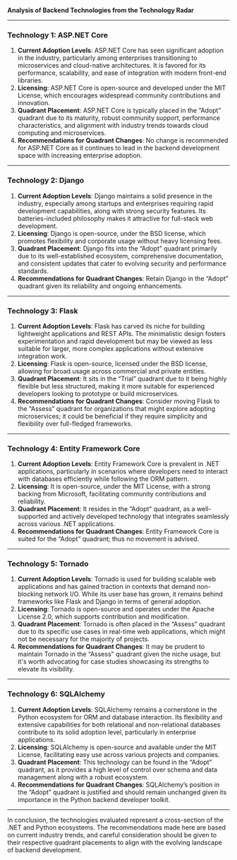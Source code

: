 **Analysis of Backend Technologies from the Technology Radar**

---

### Technology 1: ASP.NET Core 
1. **Current Adoption Levels**: ASP.NET Core has seen significant adoption in the industry, particularly among enterprises transitioning to microservices and cloud-native architectures. It is favored for its performance, scalability, and ease of integration with modern front-end libraries.
2. **Licensing**: ASP.NET Core is open-source and developed under the MIT License, which encourages widespread community contributions and innovation.
3. **Quadrant Placement**: ASP.NET Core is typically placed in the “Adopt” quadrant due to its maturity, robust community support, performance characteristics, and alignment with industry trends towards cloud computing and microservices.
4. **Recommendations for Quadrant Changes**: No change is recommended for ASP.NET Core as it continues to lead in the backend development space with increasing enterprise adoption.

---

### Technology 2: Django
1. **Current Adoption Levels**: Django maintains a solid presence in the industry, especially among startups and enterprises requiring rapid development capabilities, along with strong security features. Its batteries-included philosophy makes it attractive for full-stack web development.
2. **Licensing**: Django is open-source, under the BSD license, which promotes flexibility and corporate usage without heavy licensing fees.
3. **Quadrant Placement**: Django fits into the “Adopt” quadrant primarily due to its well-established ecosystem, comprehensive documentation, and consistent updates that cater to evolving security and performance standards.
4. **Recommendations for Quadrant Changes**: Retain Django in the “Adopt” quadrant given its reliability and ongoing enhancements.

---

### Technology 3: Flask
1. **Current Adoption Levels**: Flask has carved its niche for building lightweight applications and REST APIs. The minimalistic design fosters experimentation and rapid development but may be viewed as less suitable for larger, more complex applications without extensive integration work.
2. **Licensing**: Flask is open-source, licensed under the BSD license, allowing for broad usage across commercial and private entities.
3. **Quadrant Placement**: It sits in the “Trial” quadrant due to it being highly flexible but less structured, making it more suitable for experienced developers looking to prototype or build microservices.
4. **Recommendations for Quadrant Changes**: Consider moving Flask to the “Assess” quadrant for organizations that might explore adopting microservices; it could be beneficial if they require simplicity and flexibility over full-fledged frameworks.

---

### Technology 4: Entity Framework Core
1. **Current Adoption Levels**: Entity Framework Core is prevalent in .NET applications, particularly in scenarios where developers need to interact with databases efficiently while following the ORM pattern.
2. **Licensing**: It is open-source, under the MIT License, with a strong backing from Microsoft, facilitating community contributions and reliability.
3. **Quadrant Placement**: It resides in the “Adopt” quadrant, as a well-supported and actively developed technology that integrates seamlessly across various .NET applications.
4. **Recommendations for Quadrant Changes**: Entity Framework Core is suited for the “Adopt” quadrant; thus no movement is advised.

---

### Technology 5: Tornado
1. **Current Adoption Levels**: Tornado is used for building scalable web applications and has gained traction in contexts that demand non-blocking network I/O. While its user base has grown, it remains behind frameworks like Flask and Django in terms of general adoption.
2. **Licensing**: Tornado is open-source and operates under the Apache License 2.0, which supports contribution and modification.
3. **Quadrant Placement**: Tornado is often placed in the “Assess” quadrant due to its specific use cases in real-time web applications, which might not be necessary for the majority of projects.
4. **Recommendations for Quadrant Changes**: It may be prudent to maintain Tornado in the “Assess” quadrant given the niche usage, but it's worth advocating for case studies showcasing its strengths to elevate its visibility.

---

### Technology 6: SQLAlchemy
1. **Current Adoption Levels**: SQLAlchemy remains a cornerstone in the Python ecosystem for ORM and database interaction. Its flexibility and extensive capabilities for both relational and non-relational databases contribute to its solid adoption level, particularly in enterprise applications.
2. **Licensing**: SQLAlchemy is open-source and available under the MIT License, facilitating easy use across various projects and companies.
3. **Quadrant Placement**: This technology can be found in the “Adopt” quadrant, as it provides a high level of control over schema and data management along with a robust ecosystem.
4. **Recommendations for Quadrant Changes**: SQLAlchemy’s position in the “Adopt” quadrant is justified and should remain unchanged given its importance in the Python backend developer toolkit.

---

In conclusion, the technologies evaluated represent a cross-section of the .NET and Python ecosystems. The recommendations made here are based on current industry trends, and careful consideration should be given to their respective quadrant placements to align with the evolving landscape of backend development.